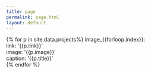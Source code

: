 ```yaml
---
title: page
permalink: page.html
layout: default
---
```

{% for p in site.data.projects%}
image_{{forloop.index}}:<br>
link: '{{p.link}}'<br>
image: '{{p.image}}'<br>
caption: '{{p.title}}'<br>
{% endfor %}